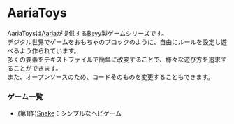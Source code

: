 # AariaToys
AariaToysは[Aaria](https://www.aaria.net/)が提供する[Bevy](https://bevyengine.org/)製ゲームシリーズです。  
デジタル世界でゲームをおもちゃのブロックのように、自由にルールを設定し遊べるよう作られています。  
多くの要素をテキストファイルで簡単に改変することで、様々な遊び方を追求することができます。  
また、オープンソースのため、コードそのものを変更することもできます。  

### ゲーム一覧
- (第1作)[Snake](https://github.com/Aariar/snake)：シンプルなヘビゲーム
